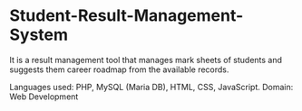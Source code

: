 # Student-Result-Management-System
It is a result management tool that manages mark sheets of students and suggests them career roadmap from the available records.

Languages used: PHP, MySQL (Maria DB), HTML, CSS, JavaScript.
Domain: Web Development
